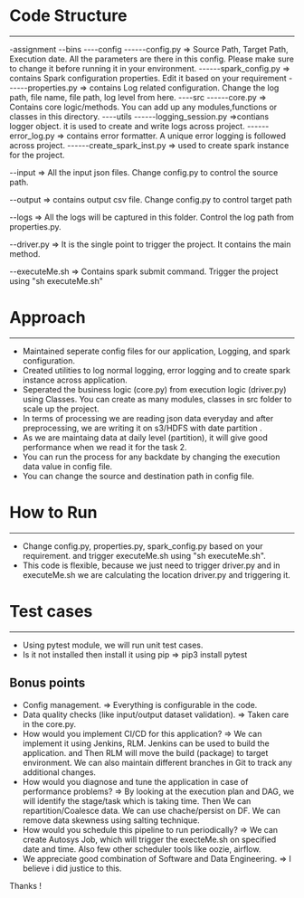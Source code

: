 # Code Structure
---
-assignment
--bins
----config
------config.py => Source Path, Target Path, Execution date. All the parameters are there in this config. Please make sure to change it before running it in your environment.
------spark_config.py => contains Spark configuration properties. Edit it based on your requirement 
------properties.py => contains Log related configuration. Change the log path, file name, file path, log level from here.
----src
------core.py => Contains core logic/methods. You can add up any modules,functions or classes in this directory.
----utils
------logging_session.py =>contians logger object. it is used to create and write logs across project.
------error_log.py => contains error formatter. A unique error logging is followed across project.
------create_spark_inst.py => used to create spark instance for the project.

--input => All the input json files. Change config.py to control the source path.

--output => contains output csv file. Change config.py to control target path

--logs => All the logs will be captured in this folder. Control the log path from properties.py.

--driver.py => It is the single point to trigger the project. It contains the main method.

--executeMe.sh => Contains spark submit command. Trigger the project using "sh executeMe.sh"

# Approach
---
- Maintained seperate config files for our application, Logging, and spark configuration.
- Created utilities to log normal logging, error logging and to create spark instance across application.
- Seperated the business logic (core.py) from execution logic (driver.py) using Classes. You can create as many modules, classes in src folder to scale up the project. 
- In terms of processing we are reading json data everyday and after preprocessing, we are writing it on s3/HDFS with date partition .
- As we are maintaing data at daily level (partition), it will give good performance when we read it for the task 2.
- You can run the process for any backdate by changing the execution data value in config file.
- You can change the source and destination path in config file.

# How to Run
---
- Change config.py, properties.py, spark_config.py based on your requirement. and trigger executeMe.sh using "sh executeMe.sh".
- This code is flexible, because we just need to trigger driver.py and in executeMe.sh we are calculating the location driver.py and triggering it.

# Test cases
---
- Using pytest module, we will run unit test cases.
- Is it not installed then install it using pip => pip3 install pytest

## Bonus points
- Config management. => Everything is configurable in the code.
- Data quality checks (like input/output dataset validation). => Taken care in the core.py.
- How would you implement CI/CD for this application? => We can implement it using Jenkins, RLM. Jenkins can be used to build the application. and Then RLM will move the build (package) to target environment. We can also maintain different branches in Git to track any additional changes.
- How would you diagnose and tune the application in case of performance problems? => By looking at the execution plan and DAG, we will identify the stage/task which is taking time. Then We can repartition/Coalesce data. We can use chache/persist on DF. We can remove data skewness using salting technique.
- How would you schedule this pipeline to run periodically? => We can create Autosys Job, which will trigger the execteMe.sh on specified date and time. Also few other scheduler tools like oozie, airflow.
- We appreciate good combination of Software and Data Engineering. => I believe i did justice to this.



Thanks !
